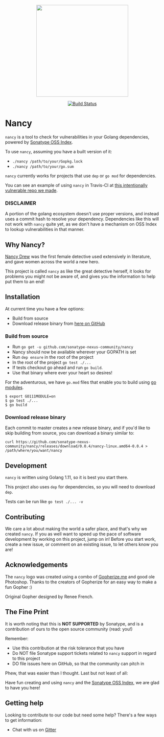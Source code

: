 <p align="center">
    <img src="https://github.com/sonatype-nexus-community/nancy/blob/master/docs/images/nancy_withoutlogo.png" width="300"/>
</p>
<p align="center">
    <a href="https://travis-ci.org/sonatype-nexus-community/nancy"><img src="https://travis-ci.org/sonatype-nexus-community/nancy.svg?branch=master" alt="Build Status"></img></a>
</p>

# Nancy

`nancy` is a tool to check for vulnerabilities in your Golang dependencies, powered by [Sonatype OSS Index](https://ossindex.sonatype.org/).

To use `nancy`, assuming you have a built version of it:

* `./nancy /path/to/your/Gopkg.lock`
* `./nancy /path/to/your/go.sum`

`nancy` currently works for projects that use `dep` or `go mod` for dependencies.

You can see an example of using `nancy` in Travis-CI at [this intentionally vulnerable repo we made](https://github.com/sonatype-nexus-community/intentionally-vulnerable-golang-project).

### DISCLAIMER

A portion of the golang ecosystem doesn't use proper versions, and instead uses a commit hash to resolve your dependency. Dependencies like this will not work with
`nancy` quite yet, as we don't have a mechanism on OSS Index to lookup vulnerabilities in that manner. 

## Why Nancy?

[Nancy Drew](https://en.wikipedia.org/wiki/Nancy_Drew) was the first female detective used extensively in literature, and gave women across the world a new hero.

This project is called `nancy` as like the great detective herself, it looks for problems you might not be aware of, and gives you the information to help put them to an end!

## Installation

At current time you have a few options:

* Build from source
* Download release binary from [here on GitHub](https://github.com/sonatype-nexus-community/nancy/releases)

### Build from source

* Run `go get -u github.com/sonatype-nexus-community/nancy`
* Nancy should now be available wherever your GOPATH is set
* Run `dep ensure` in the root of the project
* In the root of the project `go test ./...`
* If tests checkout go ahead and run `go build`.
* Use that binary where ever your heart so desires!

For the adventurous, we have `go.mod` files that enable you to build using [go modules](https://github.com/golang/go/wiki/Modules).

```
$ export GO111MODULE=on
$ go test ./...
$ go build
```

### Download release binary

Each commit to master creates a new release binary, and if you'd like to skip building from source, you can download a binary similar to:

`curl https://github.com/sonatype-nexus-community/nancy/releases/download/0.0.4/nancy-linux.amd64-0.0.4 > /path/where/you/want/nancy`

## Development

`nancy` is written using Golang 1.11, so it is best you start there.

This project also uses `dep` for dependencies, so you will need to download `dep`.

Tests can be run like `go test ./... -v`

## Contributing

We care a lot about making the world a safer place, and that's why we created `nancy`. If you as well want to
speed up the pace of software development by working on this project, jump on in! Before you start work, create
a new issue, or comment on an existing issue, to let others know you are!

## Acknowledgements

The `nancy` logo was created using a combo of [Gopherize.me](https://gopherize.me/) and good ole Photoshop. Thanks to the creators of 
Gopherize for an easy way to make a fun Gopher :)

Original Gopher designed by Renee French.

## The Fine Print

It is worth noting that this is **NOT SUPPORTED** by Sonatype, and is a contribution of ours
to the open source community (read: you!)

Remember:

* Use this contribution at the risk tolerance that you have
* Do NOT file Sonatype support tickets related to `nancy` support in regard to this project
* DO file issues here on GitHub, so that the community can pitch in

Phew, that was easier than I thought. Last but not least of all:

Have fun creating and using `nancy` and the [Sonatype OSS Index](https://ossindex.sonatype.org/), we are glad to have you here!

## Getting help

Looking to contribute to our code but need some help? There's a few ways to get information:

* Chat with us on [Gitter](https://gitter.im/sonatype/nexus-developers)
